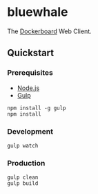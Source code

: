 
# bluewhale

The [Dockerboard][] Web Client.


## Quickstart

### Prerequisites

* [Node.js][]
* [Gulp][]

```
npm install -g gulp
npm install
```

### Development

```
gulp watch
```

### Production

```
gulp clean
gulp build
```


[Dockerboard]: https://github.com/dockerboard/dockerboard
[Node.js]: https://nodejs.org
[Gulp]: http://gulpjs.com
